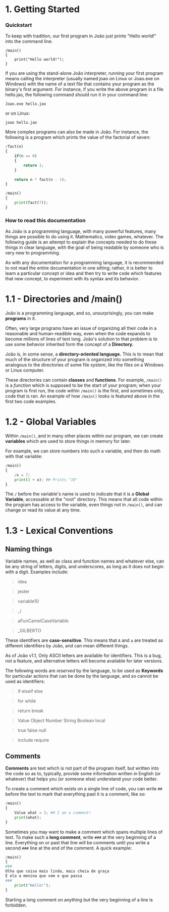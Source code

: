 # 1. Getting Started

### Quickstart

To keep with tradition, our first program in João just prints "Hello world!" into the command line.

```dm
/main()
{
	print("Hello world!");
}
```

If you are using the stand-alone João interpreter, running your first program means calling the interpreter (usually named joao on Linux or Joao.exe on Windows) with the name of a text file that contains your program as the binary's first argument. For instance, if you write the above program in a file hello.jao, the following command should run it in your command line:

```
Joao.exe hello.jao
```

or on Linux:

```
joao hello.jao
```

More complex programs can also be made in João. For instance, the following is a program which prints the value of the factorial of seven:

```python
/fact(n)
{
	if(n == 0)
	{
		return 1;
	}
	
	return n * fact(n - 1);
}

/main()
{
	print(fact(7));
}
```

### How to read this documentation

As João is a programming language, with many powerful features, many things are possible to do using it. Mathematics, video games, whatever. The following guide is an attempt to explain the concepts needed to do these things in clear language, with the goal of being readable by someone who is very new to programming.

As with any documentation for a programming language, it is recommended to not read the entire documentation in one sitting; rather, it is better to learn a particular concept or idea and then try to write code which features that new concept, to experiment with its syntax and its behavior.


# 1.1 - Directories and /main()

João is a programming language, and so, unsurprisingly, you can make **programs** in it.

Often, very large programs have an issue of organizing all their code in a reasonable and human-readible way, even when the code expands to become millions of lines of text long. João's solution to that problem is to use some behavior inherited form the concept of a **Directory.**

João is, in some sense, a **directory-oriented language.** This is to mean that much of the structure of your program is organized into something analogous to the directories of some file system, like the files on a Windows or Linux computer.

These directories can contain **classes** and **functions**. For example, ``/main()`` is a *function* which is supposed to be the start of your program; when your program is first run, the code within ``/main()`` is the first, and sometimes only, code that is ran. An example of how ``/main()`` looks is featured above in the first two code examples.

# 1.2 - Global Variables

Within ``/main()``, and in many other places within our program, we can create **variables** which are used to store things in memory for later.

For example, we can store numbers into such a variable, and then do math with that variable:

```python
/main()
{
    /x = 7;
    print(3 + x); ## Prints "10"
}
```

The ``/`` before the variable's name is used to indicate that it is a **Global Variable**, accessable at the "root" directory. This means that all code within the program has access to the variable, even things not in ``/main()``, and can change or read its value at any time.

# 1.3 - Lexical Conventions

## Naming things

Variable names, as well as class and function names and whatever else, can be any string of letters, digits, and underscores, as long as it does not begin with a digit. Examples include:

> idea

> jester

> variable10

> \_i

> aFunCamelCaseVariable

> \_GILBERTO


These identifiers are **case-sensitive**. This means that ``A`` and ``a`` are treated as different identifiers by João, and can mean different things.

As of João v1.1, Only ASCII letters are available for identifiers. This is a bug, not a feature, and alternative letters will become available for later versions.

The following words are *reserved* by the language, to be used as **Keywords** for particular actions that can be done by the language, and so cannot be used as identifiers:

> if elseif else

> for while

> return break

> Value Object Number String Boolean local

> true false null

> include require

## Comments

**Comments** are text which is not part of the program itself, but written into the code so as to, typically, provide some information written in English (or whatever) that helps you (or someone else) understand your code better.

To create a comment which exists on a single line of code, you can write ``##`` before the text to mark that everything past it is a comment, like so:

```python
/main()
{
	Value what = 3; ## I am a comment!
	print(what);
}
```

Sometimes you may want to make a comment which spans multiple lines of text. To make such a **long comment**, write ``###`` at the very beginning of a line. Everything on or past that line will be comments until you write a second ``###`` line at the end of the comment. A quick example:

```python
/main()
{
###
Olha que coisa mais linda, mais cheia de graça
É ela a menina que vem e que passa
###
	print("Hello!");
}
```

Starting a long comment on anything but the very beginning of a line is forbidden.
